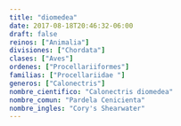 ```yaml
---
title: "diomedea"
date: 2017-08-18T20:46:32-06:00
draft: false
reinos: ["Animalia"]
divisiones: ["Chordata"]
clases: ["Aves"]
ordenes: ["Procellariiformes"]
familias: ["Procellariidae "]
generos: ["Calonectris"]
nombre_cientifico: "Calonectris diomedea"
nombre_comun: "Pardela Cenicienta"
nombre_ingles: "Cory's Shearwater"
---
```

